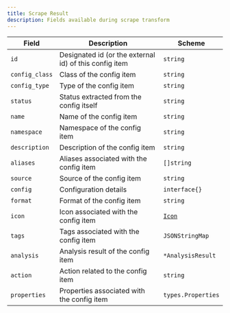 ```yaml
---
title: Scrape Result
description: Fields available during scrape transform
---
```


| Field          | Description                                            | Scheme                          |
| -------------- | ------------------------------------------------------ | ------------------------------- |
| `id`           | Designated id (or the external id) of this config item | `string`                        |
| `config_class` | Class of the config item                               | `string`                        |
| `config_type`  | Type of the config item                                | `string`                        |
| `status`       | Status extracted from the config itself                | `string`                        |
| `name`         | Name of the config item                                | `string`                        |
| `namespace`    | Namespace of the config item                           | `string`                        |
| `description`  | Description of the config item                         | `string`                        |
| `aliases`      | Aliases associated with the config item                | `[]string`                      |
| `source`       | Source of the config item                              | `string`                        |
| `config`       | Configuration details                                  | `interface{}`                   |
| `format`       | Format of the config item                              | `string`                        |
| `icon`         | Icon associated with the config item                   | [`Icon`](/reference/types#icon) |
| `tags`         | Tags associated with the config item                   | `JSONStringMap`                 |
| `analysis`     | Analysis result of the config item                     | `*AnalysisResult`               |
| `action`       | Action related to the config item                      | `string`                        |
| `properties`   | Properties associated with the config item             | `types.Properties`              |
